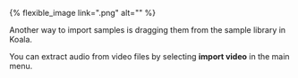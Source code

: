 ---
---

{% flexible_image link=".png" alt="" %}

Another way to import samples is dragging them from the sample library in Koala.

You can extract audio from video files by selecting **import video** in the main menu. 
